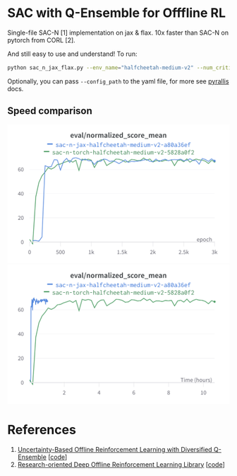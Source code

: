 # SAC with Q-Ensemble for Offfline RL

Single-file SAC-N [1] implementation on jax & flax. 10x faster than SAC-N on pytorch from CORL [2]. 

And still easy to use and understand! To run:

```bash
python sac_n_jax_flax.py --env_name="halfcheetah-medium-v2" --num_critics=10 --batch_size=256
```
Optionally, you can pass `--config_path` to the yaml file, for more see [pyrallis](https://github.com/eladrich/pyrallis) docs.

## Speed comparison

![return_epochs](images/score_epochs.png)
![return_time](images/score_wall_time.png)



# References

1. [Uncertainty-Based Offline Reinforcement Learning with Diversified Q-Ensemble](https://arxiv.org/abs/2110.01548) [[code](https://github.com/snu-mllab/EDAC)]
2. [Research-oriented Deep Offline Reinforcement Learning Library](https://arxiv.org/abs/2210.07105) [[code](https://github.com/tinkoff-ai/CORL)]